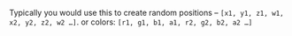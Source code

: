 Typically you would use this to create random positions – `[x1, y1, z1, w1, x2, y2, z2, w2 …]`.
or colors: `[r1, g1, b1, a1, r2, g2, b2, a2 …]`